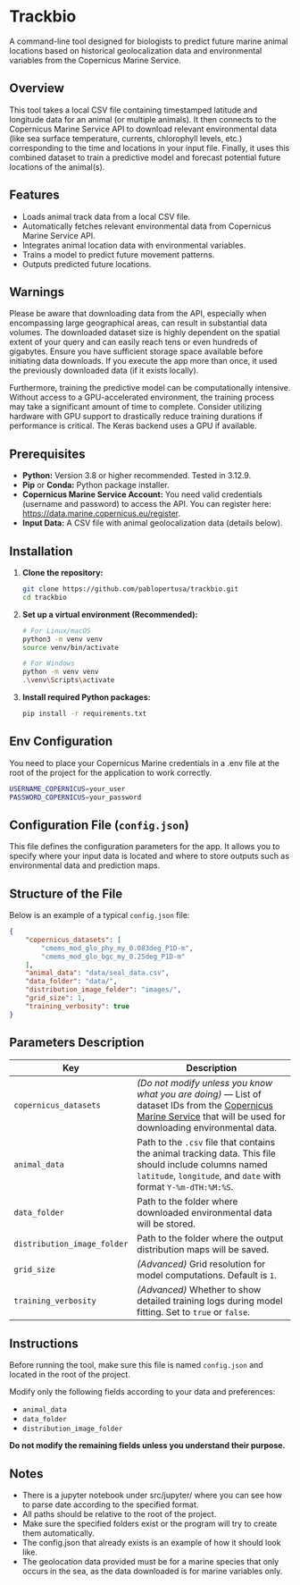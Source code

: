 # Trackbio

A command-line tool designed for biologists to predict future marine animal locations based on historical geolocalization data and environmental variables from the Copernicus Marine Service.

## Overview

This tool takes a local CSV file containing timestamped latitude and longitude data for an animal (or multiple animals). It then connects to the Copernicus Marine Service API to download relevant environmental data (like sea surface temperature, currents, chlorophyll levels, etc.) corresponding to the time and locations in your input file. Finally, it uses this combined dataset to train a predictive model and forecast potential future locations of the animal(s).

## Features

* Loads animal track data from a local CSV file.
* Automatically fetches relevant environmental data from Copernicus Marine Service API.
* Integrates animal location data with environmental variables.
* Trains a model to predict future movement patterns.
* Outputs predicted future locations.

## Warnings

Please be aware that downloading data from the API, especially when encompassing large geographical areas, can result in substantial data volumes. The downloaded dataset size is highly dependent on the spatial extent of your query and can easily reach tens or even hundreds of gigabytes. Ensure you have sufficient storage space available before initiating data downloads. If you execute the app more than once, it used the previously downloaded data (if it exists locally).

Furthermore, training the predictive model can be computationally intensive. Without access to a GPU-accelerated environment, the training process may take a significant amount of time to complete. Consider utilizing hardware with GPU support to drastically reduce training durations if performance is critical. The Keras backend uses a GPU if available.

## Prerequisites

* **Python:** Version 3.8 or higher recommended. Tested in 3.12.9.
* **Pip** or **Conda:** Python package installer.
* **Copernicus Marine Service Account:** You need valid credentials (username and password) to access the API. You can register here: https://data.marine.copernicus.eu/register. 
* **Input Data:** A CSV file with animal geolocalization data (details below).

## Installation

1.  **Clone the repository:**
    ```bash
    git clone https://github.com/pablopertusa/trackbio.git
    cd trackbio
    ```

2.  **Set up a virtual environment (Recommended):**
    ```bash
    # For Linux/macOS
    python3 -m venv venv
    source venv/bin/activate

    # For Windows
    python -m venv venv
    .\venv\Scripts\activate
    ```

3.  **Install required Python packages:**
    ```bash
    pip install -r requirements.txt
    ```

## Env Configuration

You need to place your Copernicus Marine credentials in a .env file at the root of the project for the application to work correctly.

```bash
USERNAME_COPERNICUS=your_user
PASSWORD_COPERNICUS=your_password
```

## Configuration File (`config.json`)

This file defines the configuration parameters for the app. It allows you to specify where your input data is located and where to store outputs such as environmental data and prediction maps.

## Structure of the File

Below is an example of a typical `config.json` file:

```json
{
    "copernicus_datasets": [
        "cmems_mod_glo_phy_my_0.083deg_P1D-m",
        "cmems_mod_glo_bgc_my_0.25deg_P1D-m"
    ],
    "animal_data": "data/seal_data.csv",
    "data_folder": "data/",
    "distribution_image_folder": "images/",
    "grid_size": 1,
    "training_verbosity": true
}
```

## Parameters Description

| Key                          | Description |
|------------------------------|-------------|
| `copernicus_datasets`        | *(Do not modify unless you know what you are doing)* — List of dataset IDs from the [Copernicus Marine Service](https://marine.copernicus.eu/) that will be used for downloading environmental data. |
| `animal_data`                | Path to the `.csv` file that contains the animal tracking data. This file should include columns named `latitude`, `longitude`, and `date` with format `Y-%m-dTH:%M:%S`. |
| `data_folder`                | Path to the folder where downloaded environmental data will be stored. |
| `distribution_image_folder` | Path to the folder where the output distribution maps will be saved. |
| `grid_size`                  | *(Advanced)* Grid resolution for model computations. Default is `1`. |
| `training_verbosity`         | *(Advanced)* Whether to show detailed training logs during model fitting. Set to `true` or `false`. |

## Instructions

Before running the tool, make sure this file is named `config.json` and located in the root of the project.

Modify only the following fields according to your data and preferences:

- `animal_data`  
- `data_folder`  
- `distribution_image_folder`  

**Do not modify the remaining fields unless you understand their purpose.**

## Notes

* There is a jupyter notebook under src/jupyter/ where you can see how to parse date according to the specified format.
* All paths should be relative to the root of the project.
* Make sure the specified folders exist or the program will try to create them automatically.
* The config.json that already exists is an example of how it should look like.
* The geolocation data provided must be for a marine species that only occurs in the sea, as the data downloaded is for marine variables only.